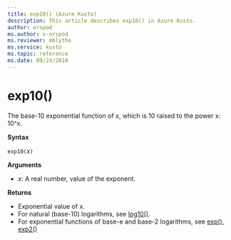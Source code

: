 ```yaml
---
title: exp10() (Azure Kusto)
description: This article describes exp10() in Azure Kusto.
author: orspod
ms.author: v-orspod
ms.reviewer: mblythe
ms.service: kusto
ms.topic: reference
ms.date: 09/24/2018
---
```

# exp10()

The base-10 exponential function of x, which is 10 raised to the power x: 10^x.  

**Syntax**

`exp10(`*x*`)`

**Arguments**

* *x*: A real number, value of the exponent.

**Returns**

* Exponential value of x.
* For natural (base-10) logarithms, see [log10()](log10-function.md).
* For exponential functions of base-e and base-2 logarithms, see [exp()](exp-function.md), [exp2()](exp2-function.md)
